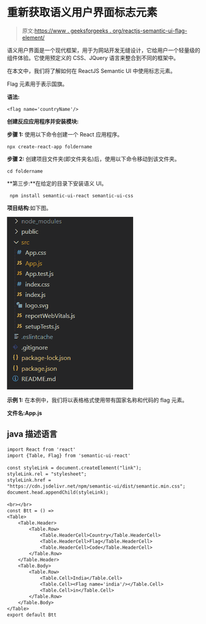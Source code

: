 # 重新获取语义用户界面标志元素

> 原文:[https://www . geeksforgeeks . org/reactjs-semantic-ui-flag-element/](https://www.geeksforgeeks.org/reactjs-semantic-ui-flag-element/)

语义用户界面是一个现代框架，用于为网站开发无缝设计，它给用户一个轻量级的组件体验。它使用预定义的 CSS、JQuery 语言来整合到不同的框架中。

在本文中，我们将了解如何在 ReactJS Semantic UI 中使用标志元素。

Flag 元素用于表示国旗。

**语法:**

```
<flag name='countryName'/>
```

**创建反应应用程序并安装模块:**

**步骤 1:** 使用以下命令创建一个 React 应用程序。

```
npx create-react-app foldername
```

**步骤 2:** 创建项目文件夹(即文件夹名)后，使用以下命令移动到该文件夹。

```
cd foldername
```

**第三步:**在给定的目录下安装语义 UI。

```
 npm install semantic-ui-react semantic-ui-css
```

**项目结构**:如下图。

![](img/f04ae0d8b722a9fff0bd9bd138b29c23.png)

**示例 1:** 在本例中，我们将以表格格式使用带有国家名称和代码的 flag 元素。

**文件名:App.js**

## java 描述语言

```
import React from 'react'
import {Table, Flag} from 'semantic-ui-react'

const styleLink = document.createElement("link");
styleLink.rel = "stylesheet";
styleLink.href =
"https://cdn.jsdelivr.net/npm/semantic-ui/dist/semantic.min.css";
document.head.appendChild(styleLink);

<br></br>
const Btt = () =>
<Table>
    <Table.Header>
        <Table.Row>
            <Table.HeaderCell>Country</Table.HeaderCell>
            <Table.HeaderCell>Flag</Table.HeaderCell>
            <Table.HeaderCell>Code</Table.HeaderCell>
        </Table.Row>
    </Table.Header>
    <Table.Body>
        <Table.Row>
            <Table.Cell>India</Table.Cell>
            <Table.Cell><Flag name='india'/></Table.Cell>
            <Table.Cell>in</Table.Cell>
        </Table.Row>
    </Table.Body>
</Table>
export default Btt   
```